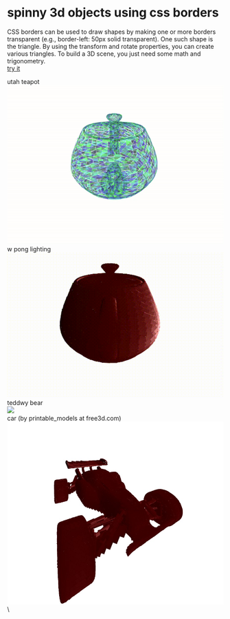 # spinny 3d objects using css borders
CSS borders can be used to draw shapes by making one or more borders transparent (e.g., border-left: 50px solid transparent). One such shape is the triangle. By using the transform and rotate properties, you can create various triangles. To build a 3D scene, you just need some math and trigonometry. \
[try it](https://manthanabc.github.io/borderland/) 

utah teapot \
![](https://github.com/manthanabc/borderland/blob/main/video/teapot.gif) \
w pong lighting \
![](https://github.com/manthanabc/borderland/blob/main/video/shading.gif) \
teddwy bear \
![](https://github.com/manthanabc/borderland/blob/main/video/teddy.gif) \
car (by printable_models at free3d.com) \
![](https://github.com/manthanabc/borderland/blob/main/video/car.jpg) \
